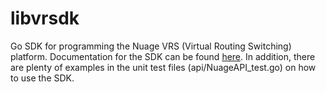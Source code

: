 # libvrsdk

Go SDK for programming the Nuage VRS (Virtual Routing Switching) platform. Documentation for the SDK can be found [here](https://pkg.go.dev/github.com/nuagenetworks/libvrsdk?tab=doc). In addition, there are plenty of examples in the unit test files (api/NuageAPI_test.go) on how to use the SDK.
